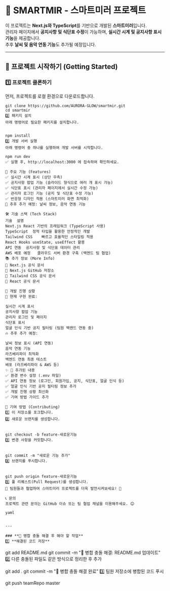 # 📌 SMARTMIR - 스마트미러 프로젝트

이 프로젝트는 **Next.js와 TypeScript**를 기반으로 개발된 **스마트미러**입니다.  
관리자 페이지에서 **공지사항 및 식단표 수정**이 가능하며, **실시간 시계 및 공지사항 표시 기능**을 제공합니다.  
추후 **날씨 및 음악 연동 기능**도 추가될 예정입니다.  

---

## 🚀 **프로젝트 시작하기 (Getting Started)**

### **1️⃣ 프로젝트 클론하기**
먼저, 프로젝트를 로컬 환경으로 다운로드합니다.
```
git clone https://github.com/AURORA-GLOW/smartmir.git
cd smartmir
2️⃣ 패키지 설치
아래 명령어로 필요한 패키지를 설치합니다.


npm install
3️⃣ 개발 서버 실행
아래 명령어 중 하나를 실행하여 개발 서버를 시작합니다.

npm run dev
✅ 실행 후, http://localhost:3000 에 접속하여 확인하세요.

🎯 주요 기능 (Features)
✅ 실시간 시계 표시 (상단 우측)
✅ 공지사항 팝업 기능 (슬라이드 형식으로 여러 개 표시 가능)
✅ 식단표 표시 (관리자 페이지에서 실시간 수정 가능)
✅ 관리자 로그인 기능 (공지 및 식단표 수정 가능)
✅ 반응형 디자인 적용 (스마트미러 화면 최적화)
🚀 추후 추가 예정: 날씨 정보, 음악 연동 기능

🛠️ 기술 스택 (Tech Stack)
기술	설명
Next.js	React 기반의 프레임워크 (TypeScript 사용)
TypeScript	정적 타입을 활용한 안정적인 개발
Tailwind CSS	빠르고 효율적인 스타일링 적용
React Hooks	useState, useEffect 활용
API 연동	공지사항 및 식단표 데이터 관리
AWS 배포 예정	클라우드 서버 환경 구축 (백엔드 팀 협업)
📚 추가 정보 (More Info)
🔗 Next.js 공식 문서
🔗 Next.js GitHub 저장소
🔗 Tailwind CSS 공식 문서
🔗 React 공식 문서

📌 개발 진행 상황
🚀 현재 구현 완료:

실시간 시계 표시
공지사항 팝업 기능
관리자 로그인 및 페이지
식단표 표시
얼굴 인식 기반 공지 필터링 (팀원 백엔드 연동 중)
🔥 추후 추가 예정:

날씨 정보 표시 (API 연동)
음악 연동 기능
라즈베리파이 최적화
백엔드 연동 최종 테스트
배포 (라즈베리파이 & AWS 등)
✨ 🔹 추가된 내용
✅ 환경 변수 설정 (.env 파일)
✅ API 연동 정보 (로그인, 회원가입, 공지, 식단표, 얼굴 인식 등)
✅ 얼굴 인식 기반 공지 필터링 정보 추가
✅ 개발 진행 상황 최신화
✅ 기여 방법 가이드 추가

📝 기여 방법 (Contributing)
1️⃣ 이 저장소를 포크합니다.
2️⃣ 새로운 브랜치를 생성합니다.


git checkout -b feature-새로운기능
3️⃣ 변경 사항을 커밋합니다.


git commit -m "새로운 기능 추가"
4️⃣ 브랜치를 푸시합니다.


git push origin feature-새로운기능
5️⃣ 풀 리퀘스트(Pull Request)를 생성합니다.
🎯 팀원들과 협업하여 스마트미러 프로젝트를 더욱 발전시켜보세요! 🚀

📞 문의
프로젝트 관련 문의는 GitHub 이슈 또는 팀 협업 채널을 이용해주세요. 😊

yaml


---

### **📌 병합 충돌 해결 후 해야 할 작업**
1️⃣ **해결된 코드 저장**
```
git add README.md
git commit -m "📝 병합 충돌 해결: README.md 업데이트"
2️⃣ 다른 충돌된 파일도 같은 방식으로 정리한 후 추가


git add .
git commit -m "🔧 병합 충돌 해결 완료"
3️⃣ 팀원 저장소에 병합된 코드 푸시

git push teamRepo master